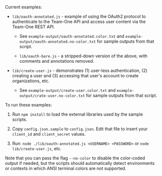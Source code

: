 Current examples:

 * `lib/oauth-annotated.js` - example of using the OAuth2 protocol to authenticate to the Team-One API and access user content via the Team-One REST API.

    * See `example-output/oauth-annotated.color.txt` and `example-output/oauth-annotated.no-color.txt` for sample outputs from that script.

    * `lib/oauth-bare.js` - a stripped-down version of the above, with comments and annotations removed.

 * `lib/create-user.js` - demonstrates (1) user-less authentication, (2) creating a user and (3) accessing that user's account to create organizations, etc.

    * See `example-output/create-user.color.txt` and `example-output/crate-user.no-color.txt` for sample outputs from that script.

To run these examples:

1. Run `npm install` to load the external libraries used by the sample scripts.

2. Copy `config.json.sample` to `config.json`.  Edit that file to insert your `client_id` and `client_secret` values.

3. Run: `node ./lib/oauth-annotated.js <USERNAME> <PASSWORD>` or `node lib/create-user.js`, etc.

Note that you can pass the flag `--no-color` to disable the color-coded output if needed, but the scripts should automatically detect environments or contexts in which ANSI terminal colors are not supported.
